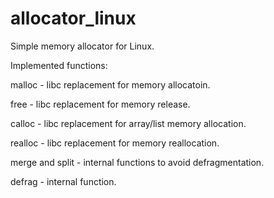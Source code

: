 # allocator_linux
Simple memory allocator for Linux.

Implemented functions:

malloc - libc replacement for memory allocatoin.

free - libc replacement for memory release.

calloc - libc replacement for array/list memory allocation.

realloc - libc replacement for memory reallocation.

merge and split - internal functions to avoid defragmentation.

defrag - internal function.
